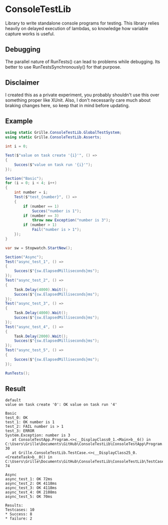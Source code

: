 # ConsoleTestLib
Library to write standalone console programs for testing.
This library relies heavily on delayed execution of lambdas, so knowledge how variable capture works is useful.

## Debugging
The parallel nature of RunTests() can lead to problems while debugging.
Its better to use RunTestsSynchronously() for that purpose.

## Disclaimer 
I created this as a private experiment, you probably shouldn't use this over something proper like XUnit.
Also, I don't necessarily care much about braking changes here, so keep that in mind before updating.

## Example
```cs
using static Grille.ConsoleTestLib.GlobalTestSystem;
using static Grille.ConsoleTestLib.Asserts;

int i = 0;

Test($"value on task create '{i}'", () =>
{
    Succes($"value on task run '{i}'");
});

Section("Basic");
for (i = 0; i < 4; i++)
{
    int number = i;
    Test($"test_{number}", () =>
    {
        if (number == 1)
            Succes("number is 1");
        if (number == 3)
            throw new Exception("number is 3");
        if (number > 1)
            Fail("number is > 1");
    });
}

var sw = Stopwatch.StartNew();

Section("Async");
Test("async_test_1", () =>
{
    Succes($"{sw.ElapsedMilliseconds}ms");
});
Test("async_test_2", () =>
{
    Task.Delay(4000).Wait();
    Succes($"{sw.ElapsedMilliseconds}ms");
});
Test("async_test_3", () =>
{
    Task.Delay(4000).Wait();
    Succes($"{sw.ElapsedMilliseconds}ms");
});
Test("async_test_4", () =>
{
    Task.Delay(2000).Wait();
    Succes($"{sw.ElapsedMilliseconds}ms");
});
Test("async_test_5", () =>
{
    Succes($"{sw.ElapsedMilliseconds}ms");
});

RunTests();
```
## Result

```
default
value on task create '0': OK value on task run '4'

Basic
test_0: OK
test_1: OK number is 1
test_2: FAIL number is > 1
test_3: ERROR
System.Exception: number is 3
   at ConsoleTestApp.Program.<>c__DisplayClass0_1.<Main>b__6() in C:\Users\Grille\Documents\GitHub\ConsoleTestLib\ConsoleTestApp\Program.cs:line 30
   at Grille.ConsoleTestLib.TestCase.<>c__DisplayClass25_0.<CreateTask>b__0() in C:\Users\Grille\Documents\GitHub\ConsoleTestLib\ConsoleTestLib\TestCase.cs:line 74

Async
async_test_1: OK 72ms
async_test_2: OK 4118ms
async_test_3: OK 4118ms
async_test_4: OK 2108ms
async_test_5: OK 70ms

Results:
Testcases: 10
* Success: 8
* failure: 2
```

